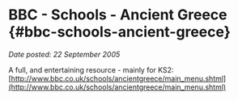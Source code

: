 # BBC - Schools - Ancient Greece {#bbc-schools-ancient-greece}

_Date posted: 22 September 2005_

A full, and entertaining resource - mainly for KS2: [http://www.bbc.co.uk/schools/ancientgreece/main_menu.shtml](http://www.bbc.co.uk/schools/ancientgreece/main_menu.shtml)